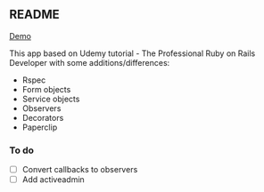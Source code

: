 ## README

[Demo](https://sleepy-island-61198.herokuapp.com/)

This app based on Udemy tutorial - The Professional Ruby on Rails Developer with some additions/differences:
* Rspec
* Form objects
* Service objects
* Observers
* Decorators
* Paperclip

### To do
- [ ] Convert callbacks to observers
- [ ] Add activeadmin
